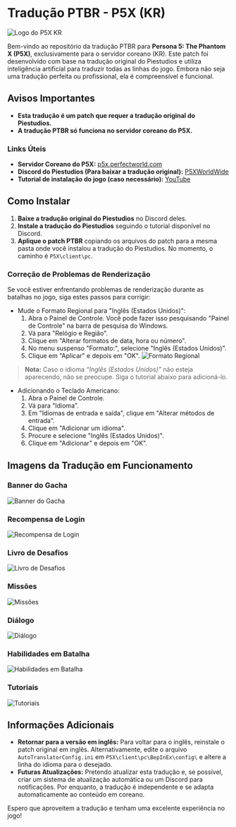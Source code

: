 # Tradução PTBR - P5X (KR)

![Logo do P5X KR](https://i.imgur.com/qwPkdUf.png)

Bem-vindo ao repositório da tradução PTBR para **Persona 5: The Phantom X (P5X)**, exclusivamente para o servidor coreano (KR). Este patch foi desenvolvido com base na tradução original do Piestudios e utiliza inteligência artificial para traduzir todas as linhas do jogo. Embora não seja uma tradução perfeita ou profissional, ela é compreensível e funcional.

## Avisos Importantes
- **Esta tradução é um patch que requer a tradução original do Piestudios.**
- **A tradução PTBR só funciona no servidor coreano do P5X.**

### Links Úteis
- **Servidor Coreano do P5X:** [p5x.perfectworld.com](https://p5x.perfectworld.com)
- **Discord do Piestudios (Para baixar a tradução original):** [P5XWorldWide](https://discord.com/invite/P5XWorldWide)
- **Tutorial de instalação do jogo (caso necessário):** [YouTube](https://youtu.be/7nVxXs_68DQ)

## Como Instalar
1. **Baixe a tradução original do Piestudios** no Discord deles.
2. **Instale a tradução do Piestudios** seguindo o tutorial disponível no Discord.
3. **Aplique o patch PTBR** copiando os arquivos do patch para a mesma pasta onde você instalou a tradução do Piestudios. No momento, o caminho é `P5X\client\pc`.

### Correção de Problemas de Renderização
Se você estiver enfrentando problemas de renderização durante as batalhas no jogo, siga estes passos para corrigir:
- Mude o Formato Regional para "Inglês (Estados Unidos)":
   1. Abra o Painel de Controle. Você pode fazer isso pesquisando "Painel de Controle" na barra de pesquisa do Windows.
   2. Vá para "Relógio e Região".
   3. Clique em "Alterar formatos de data, hora ou número".
   4. No menu suspenso "Formato:", selecione "Inglês (Estados Unidos)".
   5. Clique em "Aplicar" e depois em "OK".
![Formato Regional](https://i.imgur.com/Q0z6LXW.png)
> **Nota:** Caso o idioma *“Inglês (Estados Unidos)”*  não esteja aparecendo, não se preocupe. Siga o tutorial abaixo para adicioná-lo.

- Adicionando o Teclado Americano:
   1. Abra o Painel de Controle.
   2. Vá para "Idioma".
   3. Em "Idiomas de entrada e saída", clique em "Alterar métodos de entrada".
   4. Clique em "Adicionar um idioma".
   5. Procure e selecione "Inglês (Estados Unidos)".
   6. Clique em "Adicionar" e depois em "OK".

## Imagens da Tradução em Funcionamento

### Banner do Gacha
![Banner do Gacha](https://i.imgur.com/EXTOlyC.png)

### Recompensa de Login
![Recompensa de Login](https://i.imgur.com/CYv9D2a.png)

### Livro de Desafios
![Livro de Desafios](https://i.imgur.com/3Rdcqwk.png)

### Missões
![Missões](https://i.imgur.com/qL5CzK8.png)

### Diálogo
![Diálogo](https://i.imgur.com/NAGap8s.png)

### Habilidades em Batalha
![Habilidades em Batalha](https://i.imgur.com/OwUzO3B.png)

### Tutoriais
![Tutoriais](https://i.imgur.com/O8lWAvr.png)

## Informações Adicionais
- **Retornar para a versão em inglês:** Para voltar para o inglês, reinstale o patch original em inglês. Alternativamente, edite o arquivo `AutoTranslatorConfig.ini` em `P5X\client\pc\BepInEx\config\` e altere a linha do idioma para o desejado. 
- **Futuras Atualizações:** Pretendo atualizar esta tradução e, se possível, criar um sistema de atualização automática ou um Discord para notificações. Por enquanto, a tradução é independente e se adapta automaticamente ao conteúdo em coreano.

Espero que aproveitem a tradução e tenham uma excelente experiência no jogo!
